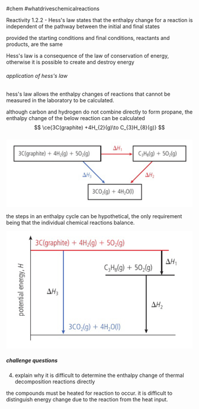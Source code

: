 #chem #whatdriveschemicalreactions  
  
Reactivity 1.2.2 - Hess's law states that the enthalpy change for a reaction is independent of the pathway between the initial and final states  
  
provided the starting conditions and final conditions, reactants and products, are the same  
  
Hess's law is a consequence of the law of conservation of energy, otherwise it is possible to create and destroy energy  
  
###### application of hess's law  
hess's law allows the enthalpy changes of reactions that cannot be measured in the laboratory to be calculated.  
  
although carbon and hydrogen do not combine directly to form propane, the enthalpy change of the below reaction can be calculated  
$$  
\ce{3C(graphite) +4H_{2}(g)\to C_{3}H_{8}(g)}  
$$  
![theoretical enthalpy cycle.png](Media/2%20Reactivity/2.1/2%20energy%20cycles/theoretical%20enthalpy%20cycle.png)  
  
the steps in an enthalpy cycle can be hypothetical, the only requirement being that the individual chemical reactions balance.  
  
![enthalpy energy level diagram.png](Media/2%20Reactivity/2.1/2%20energy%20cycles/enthalpy%20energy%20level%20diagram.png)  
  
##### challenge questions  
4. explain why it is difficult to determine the enthalpy change of thermal decomposition reactions directly  
  
the compounds must be heated for reaction to occur. it is difficult to distinguish energy change due to the reaction from the heat input.